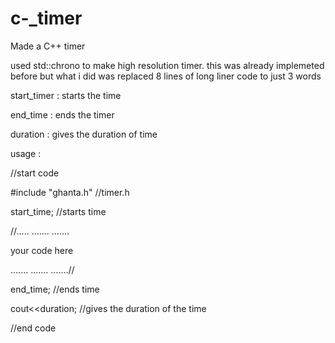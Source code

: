 # c-_timer
Made a C++ timer

used std::chrono to make high resolution timer.
this was already implemeted before but what i did was replaced 8 lines of long liner code to just 3 words

start_timer : starts the time


end_time    : ends the timer


duration    : gives the duration of time

usage :

//start code


#include "ghanta.h"   //timer.h


start_time;       //starts time


//.....
.......
.......


your code here


.......
.......
.......//


end_time;         //ends time


cout<<duration;   //gives the duration of the time


//end code

